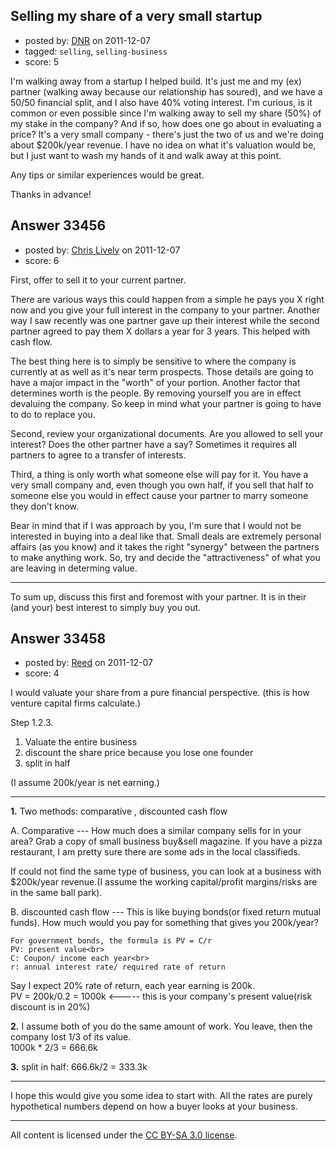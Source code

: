 ## Selling my share of a very small startup

- posted by: [DNR](https://stackexchange.com/users/-1/13491-dnr) on 2011-12-07
- tagged: `selling`, `selling-business`
- score: 5

I'm walking away from a startup I helped build. It's just me and my (ex) partner (walking away because our relationship has soured), and we have a 50/50 financial split, and I also have 40% voting interest. I'm curious, is it common or even possible since I'm walking away to sell my share (50%) of my stake in the company? And if so, how does one go about in evaluating a price? It's a very small company - there's just the two of us and we're doing about $200k/year revenue. I have no idea on what it's valuation would be, but I just want to wash my hands of it and walk away at this point.

Any tips or similar experiences would be great.

Thanks in advance!


## Answer 33456

- posted by: [Chris Lively](https://stackexchange.com/users/-1/1306-chris-lively) on 2011-12-07
- score: 6

First, offer to sell it to your current partner.  

There are various ways this could happen from a simple he pays you X right now and you give your full interest in the company to your partner.  Another way I saw recently was one partner gave up their interest while the second partner agreed to pay them X dollars a year for 3 years.  This helped with cash flow.

The best thing here is to simply be sensitive to where the company is currently at as well as it's near term prospects.  Those details are going to have a major impact in the "worth" of your portion.  Another factor that determines worth is the people.  By removing yourself you are in effect devaluing the company.  So keep in mind what your partner is going to have to do to replace you.

Second, review your organizational documents.  Are you allowed to sell your interest?  Does the other partner have a say?  Sometimes it requires all partners to agree to a transfer of interests.    

Third, a thing is only worth what someone else will pay for it.  You have a very small company and, even though you own half, if you sell that half to someone else you would in effect cause your partner to marry someone they don't know. 

Bear in mind that if I was approach by you, I'm sure that I would not be interested in buying into a deal like that.  Small deals are extremely personal affairs (as you know) and it takes the right "synergy" between the partners to make anything work.  So, try and decide the "attractiveness" of what you are leaving in determing value.

---------------
To sum up, discuss this first and foremost with your partner.  It is in their (and your) best interest to simply buy you out.







## Answer 33458

- posted by: [Reed](https://stackexchange.com/users/-1/11349-reed) on 2011-12-07
- score: 4

I would valuate your share from a pure financial perspective.  (this is how venture capital firms calculate.)

Step 1.2.3.

1. Valuate the entire business
2. discount the share price because you lose one founder
3. split in half

(I assume 200k/year is net earning.)

----------


**1.**
Two methods: comparative , discounted cash flow

A. Comparative ---
How much does a similar company sells for in your area?  Grab a copy of small business buy&sell magazine. If you have a pizza restaurant, I am pretty sure there are some ads in the local classifieds.

If could not find the same type of business, you can look at a business with $200k/year revenue.(I assume the working capital/profit margins/risks are in the same ball park). 

B. discounted cash flow --- 
This is like buying bonds(or fixed return mutual funds).  How much would you pay for something that gives you 200k/year?

    For government bonds, the formula is PV = C/r   
    PV: present value<br>
    C: Coupon/ income each year<br>
    r: annual interest rate/ required rate of return

Say I expect 20% rate of return, each year earning is 200k.<br>
PV = 200k/0.2 = 1000k  <----- this is your company's present value(risk discount is in 20%)

**2.**
I assume both of you do the same amount of work. You leave, then the company lost 1/3 of its value.  <br>
1000k * 2/3 = 666.6k

**3.**
split in half: 666.6k/2 = 333.3k


----------
I hope this would give you some idea to start with.  All the rates are purely hypothetical numbers depend on how a buyer looks at your business.



---

All content is licensed under the [CC BY-SA 3.0 license](https://creativecommons.org/licenses/by-sa/3.0/).
